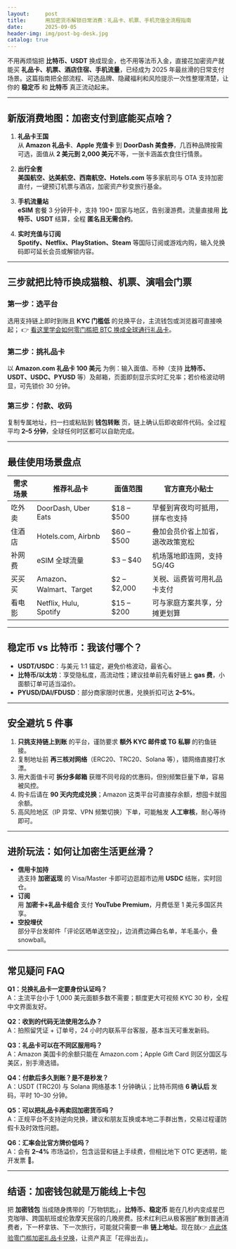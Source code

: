 ```yaml
---
layout:     post
title:      用加密货币解锁日常消费：礼品卡、机票、手机充值全流程指南
date:       2025-09-05
header-img: img/post-bg-desk.jpg
catalog: true
---
```


不用再烦恼把 **比特币、USDT** 换成现金，也不用等法币入金，直接花加密资产就能买 **礼品卡、机票、酒店住宿、手机流量**，已经成为 2025 年最丝滑的日常支付场景。这篇指南把全部流程、可选品牌、隐藏福利和风险提示一次性整理清楚，让你的 **稳定币** 和 **比特币** 真正流动起来。

---

## 新版消费地图：加密支付到底能买点啥？

1. **礼品卡王国**  
   从 **Amazon 礼品卡**、**Apple 充值卡** 到 **DoorDash 美食券**，几百种品牌按需可选，面值从 **2 美元到 2,000 美元**不等，一张卡涵盖衣食住行情景。

2. **出行全套**  
   **美国航空、达美航空、西南航空、Hotels.com** 等多家航司与 OTA 支持加密直付，一键预订机票与酒店，加密资产秒变旅行基金。

3. **手机流量站**  
   **eSIM** 套餐 3 分钟开卡，支持 190+ 国家与地区，告别漫游费。流量直接用 **比特币、USDT** 结算，全程 **匿名且无需合约**。

4. **实时充值与订阅**  
   **Spotify、Netflix、PlayStation、Steam** 等国际订阅或游戏内购，输入兑换码即可延长会员或解锁内容。

---

## 三步就把比特币换成猫粮、机票、演唱会门票

### 第一步：选平台  
选用支持链上即时到账且 **KYC 门槛低** 的兑换平台，主流钱包或浏览器可直接唤起； 👉 [看这里学会如何零门槛把 BTC 换成全球通行礼品卡](https://okxdog.com/)。

### 第二步：挑礼品卡  
以 **Amazon.com 礼品卡 100 美元** 为例：输入面值、币种（支持 **比特币、USDT、USDC、PYUSD** 等）及邮箱，页面即刻显示实时汇兑率；若价格波动明显，可先锁价 30 分钟。

### 第三步：付款、收码  
复制专属地址，扫一扫或粘贴到 **钱包转账** 页，链上确认后即收邮件代码。全过程平均 **2–5 分钟**，全球任何时区都可以自助完成。

---

## 最佳使用场景盘点

| 需求场景 | 推荐礼品卡 | 面值范围 | 官方直充小贴士 |
| ---------| ----------- | -------- | -------------- |
| 吃外卖   | DoorDash, Uber Eats   | $18 – $500 | 早餐到宵夜均可抵用，拼车也支持 |
| 住酒店   | Hotels.com, Airbnb    | $60 – $500 | 叠加会员价省上加省，退改政策宽松 |
| 补网费   | eSIM 全球流量        | $3 – $40  | 机场落地即连网，支持 5G/4G |
| 买买买   | Amazon、Walmart、Target | $2 – $2,000 | 关税、运费皆可用礼品卡支付 |
| 看电影   | Netflix, Hulu, Spotify | $15 – $200 | 可与家庭方案共享，分摊更划算 |

---

## 稳定币 vs 比特币：我该付哪个？

- **USDT/USDC**：与美元 1:1 锚定，避免价格波动，最省心。  
- **比特币/以太坊**：享受隐私度，高流动性；建议挂单前先看好链上 **gas 费**，小面额订单可适当溢价。  
- **PYUSD/DAI/FDUSD**：部分商家限时优惠，兑换折扣可达 **2–5%**。

---

## 安全避坑 5 件事

1. **只挑支持链上到账** 的平台，谨防要求 **额外 KYC 邮件或 TG 私聊** 的钓鱼链接。  
2. 复制地址前 **再三核对网络**（ERC20、TRC20、Solana 等），错网络直接打水漂。  
3. 用大面值卡可 **拆分多邮箱** 获赠不同号段的优惠码，但别频繁巨量下单，容易被风控。  
4. 购卡后请在 **90 天内完成兑换**；Amazon 这类平台可直接存余额，想囤卡就囤余额。  
5. 高风险地区（IP 异常、VPN 频繁切换）下单，可能触发 **人工审核**，耐心等待即可。

---

## 进阶玩法：如何让加密生活更丝滑？

- **信用卡加持**  
  选支持 **加密返现** 的 Visa/Master 卡即可边逛超市边用 **USDC** 结账，实时回仓。  
- **订阅**  
  用 **加密卡+礼品卡组合** 支付 **YouTube Premium**，月费低至 1 美元多国区共享。  
- **空投埋伏**  
  部分平台发邮件「评论区晒单送空投」，边消费边薅白名单，羊毛虽小，叠 snowball。

---

## 常见疑问 FAQ

**Q1：兑换礼品卡一定要身份认证吗？**  
A：主流平台小于 1,000 美元面额多数不需要；额度更大可视频 KYC 30 秒，全程中文界面友好。

**Q2：收到的代码无法使用怎么办？**  
A：拍照留凭证 + 订单号，24 小时内联系平台客服，基本当天可重发新码。

**Q3：礼品卡可以在不同区服用吗？**  
A：Amazon 美国卡的余额只能在 Amazon.com；Apple Gift Card 则区分国区与美区，别手滑选错。

**Q4：付款后多久到账？是不是秒发？**  
A：USDT (TRC20) 与 Solana 网络基本 1 分钟确认；比特币网络 **6 确认后** 发码，平时 10–30 分钟。

**Q5：可以把礼品卡再卖回加密货币吗？**  
A：正规平台不支持逆向兑换，建议和朋友互换或本地二手群出售，交易过程谨防假卡及时效性问题。

**Q6：汇率会比官方牌价低吗？**  
A：会有 **2–4%** 市场溢价，包含运营和链上手续费，但相比地下 OTC 更透明，能开发票 🧾。

---

## 结语：加密钱包就是万能线上卡包

把 **加密钱包** 当成随身携带的「万物钥匙」，**比特币、稳定币** 能在几秒内变成星巴克咖啡、跨国航班或伦敦摩天民宿的几晚房费。技术红利已从极客圈扩散到普通消费者，下一杯拿铁、下一次旅行，可能就只需要一串 **链上地址**。现在就👉 [点此体验零门槛加密礼品卡兑换](https://okxdog.com/)，让资产真正「花得出去」。